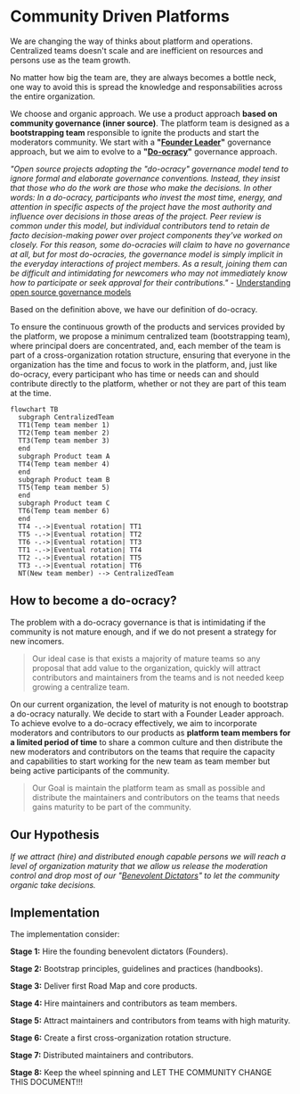 # Community Driven Platforms

We are changing the way of thinks about platform and operations. Centralized teams doesn't scale and are inefficient on resources and persons use as the team growth.

No matter how big the team are, they are always becomes a bottle neck, one way to avoid this is spread the knowledge and responsabilities across the entire organization.

We choose and organic approach. We use a product approach **based on community governance (inner source)**. The platform team is designed as a **bootstrapping team** responsible to ignite the products and start the moderators community. We start with a **"[Founder Leader](https://www.redhat.com/en/blog/understanding-open-source-governance-models)"** governance approach, but we aim to evolve to a **"[Do-ocracy](https://www.redhat.com/en/blog/understanding-open-source-governance-models)"** governance approach.

_"Open source projects adopting the "do-ocracy" governance model tend to ignore formal and elaborate governance conventions. Instead, they insist that those who do the work are those who make the decisions. In other words: In a do-ocracy, participants who invest the most time, energy, and attention in specific aspects of the project have the most authority and influence over decisions in those areas of the project. Peer review is common under this model, but individual contributors tend to retain de facto decision-making power over project components they've worked on closely. For this reason, some do-ocracies will claim to have no governance at all, but for most do-ocracies, the governance model is simply implicit in the everyday interactions of project members. As a result, joining them can be difficult and intimidating for newcomers who may not immediately know how to participate or seek approval for their contributions."_ - [Understanding open source governance models](https://www.redhat.com/en/blog/understanding-open-source-governance-models)

Based on the definition above, we have our definition of do-ocracy.

To ensure the continuous growth of the products and services provided by the platform, we propose a minimum centralized team (bootstrapping team), where principal doers are concentrated, and, each member of the team is part of a cross-organization rotation structure, ensuring that everyone in the organization has the time and focus to work in the platform, and, just like do-ocracy, every participant who has time or needs can and should contribute directly to the platform, whether or not they are part of this team at the time.

```kroki-mermaid
flowchart TB
  subgraph CentralizedTeam
  TT1(Temp team member 1)
  TT2(Temp team member 2)
  TT3(Temp team member 3)
  end
  subgraph Product team A
  TT4(Temp team member 4)
  end
  subgraph Product team B
  TT5(Temp team member 5)
  end
  subgraph Product team C
  TT6(Temp team member 6)
  end
  TT4 -.->|Eventual rotation| TT1
  TT5 -.->|Eventual rotation| TT2
  TT6 -.->|Eventual rotation| TT3
  TT1 -.->|Eventual rotation| TT4
  TT2 -.->|Eventual rotation| TT5
  TT3 -.->|Eventual rotation| TT6
  NT(New team member) --> CentralizedTeam
```

## How to become a do-ocracy?

The problem with a do-ocracy governance is that is intimidating if the community is not mature enough, and if we do not present a strategy for new incomers.

> Our ideal case is that exists a majority of mature teams so any proposal that add value to the organization, quickly will attract contributors and maintainers from the teams and is not needed keep growing a centralize team.

On our current organization, the level of maturity is not enough to bootstrap a do-ocracy naturally. We decide to start with a Founder Leader approach. To achieve evolve to a do-ocracy effectively, we aim to incorporate moderators and contributors to our products as **platform team members for a limited period of time** to share a common culture and then distribute the new moderators and contributors on the teams that require the capacity and capabilities to start working for the new team as team member but being active participants of the community.

> Our Goal is maintain the platform team as small as possible and distribute the maintainers and contributors on the teams that needs gains maturity to be part of the community.

## Our Hypothesis

_If we attract (hire) and distributed enough capable persons we will reach a level of organization maturity that we allow us release the moderation control and drop most of our "[Benevolent Dictators](https://www.theatlantic.com/technology/archive/2014/01/on-the-reign-of-benevolent-dictators-for-life-in-software/283139/)" to let the community organic take decisions._

## Implementation

The implementation consider:

**Stage 1:** Hire the founding benevolent dictators (Founders).

**Stage 2:** Bootstrap principles, guidelines and practices (handbooks).

**Stage 3:** Deliver first Road Map and core products.

**Stage 4:** Hire maintainers and contributors as team members.

**Stage 5:** Attract maintainers and contributors from teams with high maturity.

**Stage 6:** Create a first cross-organization rotation structure.

**Stage 7:** Distributed maintainers and contributors.

**Stage 8:** Keep the wheel spinning and LET THE COMMUNITY CHANGE THIS DOCUMENT!!!

